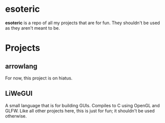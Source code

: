 esoteric
====

**esoteric** is a repo of all my projects that are for fun.  They shouldn't be used as they aren't meant to be.

# Projects

## arrowlang
For now, this project is on hiatus.

## LiWeGUI
A small language that is for building GUIs.  Compiles to C using OpenGL and GLFW.  Like all other projects here, this is just for fun; it shouldn't be used otherwise.